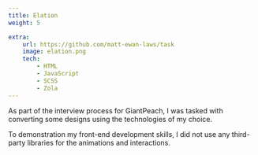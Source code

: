 ```yaml
---
title: Elation
weight: 5

extra:
    url: https://github.com/matt-ewan-laws/task
    image: elation.png
    tech:
        - HTML
        - JavaScript
        - SCSS
        - Zola
---
```


As part of the interview process for GiantPeach, I was tasked with converting some designs using the technologies of my choice.

To demonstration my front-end development skills, I did not use any third-party libraries for the animations and interactions.
